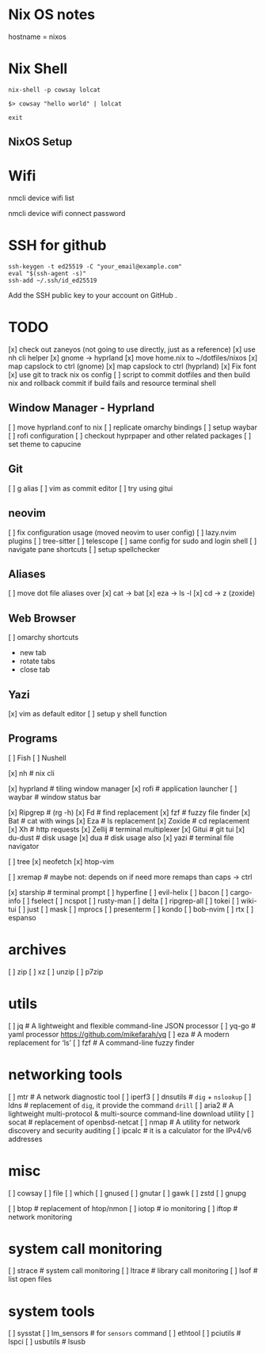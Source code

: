 # Nix OS notes

hostname = nixos

# Nix Shell

```
nix-shell -p cowsay lolcat

$> cowsay "hello world" | lolcat

exit
```

NixOS Setup
---

# Wifi

nmcli device wifi list

nmcli device wifi connect <SSID> password <password>

# SSH for github

```
ssh-keygen -t ed25519 -C "your_email@example.com"
eval "$(ssh-agent -s)"
ssh-add ~/.ssh/id_ed25519
```

Add the SSH public key to your account on GitHub .


# TODO

[x] check out zaneyos (not going to use directly, just as a reference)
[x] use nh cli helper
[x] gnome -> hyprland
[x] move home.nix to ~/dotfiles/nixos
[x] map capslock to ctrl (gnome)
[x] map capslock to ctrl (hyprland)
[x] Fix font
[x] use git to track nix os config
[ ] script to commit dotfiles and then build nix and rollback commit if build fails and resource terminal shell

## Window Manager - Hyprland

[ ] move hyprland.conf to nix
[ ] replicate omarchy bindings
[ ] setup waybar
[ ] rofi configuration
[ ] checkout hyprpaper and other related packages
[ ] set theme to capucine

## Git

[ ] g alias
[ ] vim as commit editor
[ ] try using gitui

## neovim

[ ] fix configuration usage (moved neovim to user config)
  [ ] lazy.nvim plugins
    [ ] tree-sitter
    [ ] telescope
  [ ] same config for sudo and login shell
[ ] navigate pane shortcuts
[ ] setup spellchecker

## Aliases

[ ] move dot file aliases over
[x] cat -> bat
[x] eza -> ls -l
[x] cd -> z (zoxide)

## Web Browser

[ ] omarchy shortcuts
  - new tab
  - rotate tabs
  - close tab

## Yazi

[x] vim as default editor
[ ] setup y shell function

## Programs

[ ] Fish
[ ] Nushell

[x] nh        # nix cli

[x] hyprland  # tiling window manager
[x] rofi      # application launcher
[ ] waybar    # window status bar

[x] Ripgrep   # (rg -h)
[x] Fd        # find replacement
[x] fzf       # fuzzy file finder
[x] Bat       # cat with wings
[x] Eza       # ls replacement
[x] Zoxide    # cd replacement
[x] Xh        # http requests
[x] Zellij    # terminal multiplexer
[x] Gitui     # git tui
[x] du-dust   # disk usage
[x] dua       # disk usage also
[x] yazi      # terminal file navigator

[ ] tree
[x] neofetch
[x] htop-vim

[ ] xremap    # maybe not: depends on if need more remaps than caps -> ctrl

[x] starship  # terminal prompt
[ ] hyperfine
[ ] evil-helix
[ ] bacon
[ ] cargo-info
[ ] fselect
[ ] ncspot
[ ] rusty-man
[ ] delta
[ ] ripgrep-all
[ ] tokei
[ ] wiki-tui
[ ] just
[ ] mask
[ ] mprocs
[ ] presenterm
[ ] kondo
[ ] bob-nvim
[ ] rtx
[ ] espanso


# archives
[ ] zip
[ ] xz
[ ] unzip
[ ] p7zip

# utils
[ ] jq # A lightweight and flexible command-line JSON processor
[ ] yq-go # yaml processor https://github.com/mikefarah/yq
[ ] eza # A modern replacement for ‘ls’
[ ] fzf # A command-line fuzzy finder

# networking tools
[ ] mtr # A network diagnostic tool
[ ] iperf3
[ ] dnsutils  # `dig` + `nslookup`
[ ] ldns # replacement of `dig`, it provide the command `drill`
[ ] aria2 # A lightweight multi-protocol & multi-source command-line download utility
[ ] socat # replacement of openbsd-netcat
[ ] nmap # A utility for network discovery and security auditing
[ ] ipcalc  # it is a calculator for the IPv4/v6 addresses

# misc
[ ] cowsay
[ ] file
[ ] which
[ ] gnused
[ ] gnutar
[ ] gawk
[ ] zstd
[ ] gnupg

[ ] btop  # replacement of htop/nmon
[ ] iotop # io monitoring
[ ] iftop # network monitoring

# system call monitoring
[ ] strace # system call monitoring
[ ] ltrace # library call monitoring
[ ] lsof # list open files

# system tools
[ ] sysstat
[ ] lm_sensors # for `sensors` command
[ ] ethtool
[ ] pciutils # lspci
[ ] usbutils # lsusb

